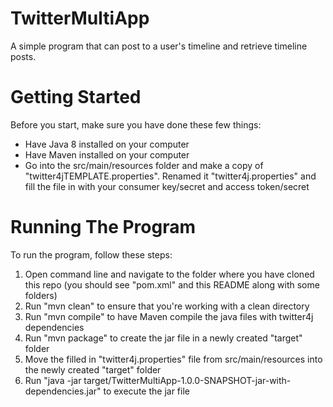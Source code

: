 # TwitterMultiApp
A simple program that can post to a user's timeline and retrieve timeline posts.

# Getting Started
Before you start, make sure you have done these few things:
* Have Java 8 installed on your computer
* Have Maven installed on your computer
* Go into the src/main/resources folder and make a copy of "twitter4jTEMPLATE.properties". Renamed it "twitter4j.properties" and fill the file in with your consumer key/secret and access token/secret

# Running The Program
To run the program, follow these steps:
1. Open command line and navigate to the folder where you have cloned this repo (you should see "pom.xml" and this README along with some folders)
2. Run "mvn clean" to ensure that you're working with a clean directory
3. Run "mvn compile" to have Maven compile the java files with twitter4j dependencies
4. Run "mvn package" to create the jar file in a newly created "target" folder
5. Move the filled in "twitter4j.properties" file from src/main/resources into the newly created "target" folder 
6. Run "java -jar target/TwitterMultiApp-1.0.0-SNAPSHOT-jar-with-dependencies.jar" to execute the jar file

